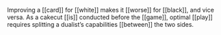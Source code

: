 Improving a [[card]] for [[white]] makes it [[worse]] for [[black]], and vice versa. As a cakecut [[is]] conducted before the [[game]], optimal [[play]] requires splitting a dualist’s capabilities [[between]] the two sides.